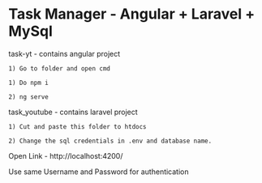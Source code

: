 # Task Manager - Angular + Laravel + MySql

task-yt - contains angular project

	1) Go to folder and open cmd

	1) Do npm i 

	2) ng serve


task_youtube - contains laravel project

	1) Cut and paste this folder to htdocs

	2) Change the sql credentials in .env and database name.




Open Link - http://localhost:4200/

Use same Username and Password for authentication
